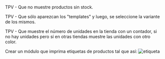 TPV - Que no muestre productos sin stock.

TPV - Que sólo aparezcan los "templates" y luego, se seleccione la variante de los mismos.

TPV - Que muestre el número de unidades en la tienda con un contador, si no hay unidades pero sí en otras tiendas muestre las unidades con otro color.

Crear un módulo que imprima etiquetas de productos tal que así:
![etiqueta](https://raw.githubusercontent.com/canarydev/SGE/refs/heads/main/static/images/PROY/etiqueta.png)
